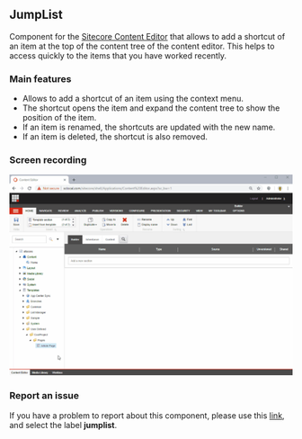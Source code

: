 ## JumpList
Component for the [Sitecore Content Editor](https://doc.sitecore.com/users/90/sitecore-experience-platform/en/the-content-editor.html) that allows to add a shortcut of an item at the top of the content tree of the content editor. This helps to access quickly to the items that you have worked recently.

### Main features
- Allows to add a shortcut of an item using the context menu.
- The shortcut opens the item and expand the content tree to show the position of the item.
- If an item is renamed, the shortcuts are updated with the new name.
- If an item is deleted, the shortcut is also removed.

### Screen recording
<img src="JumpList-ScreenRecord.gif" style="width:800px; height:auto"/>

### Report an issue
If you have a problem to report about this component, please use this [link](https://github.com/andresvillenas/Sitecore.Extensions/issues/new), and select the label **jumplist**.